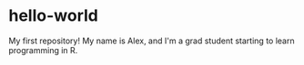 # hello-world
My first repository!
My name is Alex, and I'm a grad student starting to learn programming in R.
